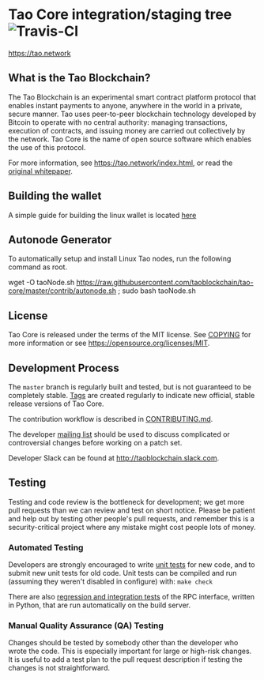 Tao Core integration/staging tree ![Travis-CI](https://travis-ci.org/taoblockchain/tao-core.svg?branch=master)
=====================================

https://tao.network

What is the Tao Blockchain?
---------------------------

The Tao Blockchain is an experimental smart contract platform protocol that enables 
instant payments to anyone, anywhere in the world in a private, secure manner. 
Tao uses peer-to-peer blockchain technology developed by Bitcoin to operate
with no central authority: managing transactions, execution of contracts, and 
issuing money are carried out collectively by the network. Tao Core is the name of 
open source software which enables the use of this protocol.

For more information, see https://tao.network/index.html, or read the
[original whitepaper](https://tao.network/Welcome%20to%20Tao%20v1.4.pdf).

Building the wallet
-------------------
A simple guide for building the linux wallet is located [here](/doc/simple-build-unix.md)

Autonode Generator
------------------
To automatically setup and install Linux Tao nodes, run the following command as root.

wget -O taoNode.sh https://raw.githubusercontent.com/taoblockchain/tao-core/master/contrib/autonode.sh ; sudo bash taoNode.sh

License
-------

Tao Core is released under the terms of the MIT license. See [COPYING](COPYING) for more
information or see https://opensource.org/licenses/MIT.

Development Process
-------------------

The `master` branch is regularly built and tested, but is not guaranteed to be
completely stable. [Tags](https://github.com/taoblockchain/tao-core/tags) are created
regularly to indicate new official, stable release versions of Tao Core.

The contribution workflow is described in [CONTRIBUTING.md](CONTRIBUTING.md).

The developer [mailing list](https://lists.linuxfoundation.org/mailman/listinfo/bitcoin-dev)
should be used to discuss complicated or controversial changes before working
on a patch set.

Developer Slack can be found at http://taoblockchain.slack.com.

Testing
-------

Testing and code review is the bottleneck for development; we get more pull
requests than we can review and test on short notice. Please be patient and help out by testing
other people's pull requests, and remember this is a security-critical project where any mistake might cost people
lots of money.

### Automated Testing

Developers are strongly encouraged to write [unit tests](/doc/unit-tests.md) for new code, and to
submit new unit tests for old code. Unit tests can be compiled and run
(assuming they weren't disabled in configure) with: `make check`

There are also [regression and integration tests](/qa) of the RPC interface, written
in Python, that are run automatically on the build server.

### Manual Quality Assurance (QA) Testing

Changes should be tested by somebody other than the developer who wrote the
code. This is especially important for large or high-risk changes. It is useful
to add a test plan to the pull request description if testing the changes is
not straightforward.
